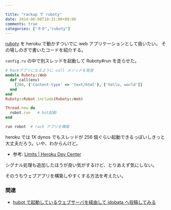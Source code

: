 ```yaml
---

title: "rackup で ruboty"
date: 2014-06-08T10:31:00+09:00
comments: true
categories: ["ネタ","ruboty"]
---
```


[ruboty](http://r7kamura.hatenablog.com/entry/2014/05/31/190240) を heroku で動かすついでに web アプリケーションとして扱いたい。
その場しのぎで書いたコードを紹介する。

`config.ru` の中で別スレッドを起動して Ruboty#run を走らせた。

```ruby
# Rackアプリになるように call メソッドを実装
module Ruboty::Web
  def call(env)
    [200, {'Content-type' => 'text/html'}, ['hello, world']]
  end
end
Ruboty::Robot.include(Ruboty::Web)

Thread.new do
  robot.run   # bot起動
end

run robot  # rack アプリを構築
```

heroku では 1X dynos でもスレッドが 256 個ぐらい起動できるっぽいしきっと大丈夫だろう。いや、わからんけど。

* 参考: [Limits | Heroku Dev Center](https://devcenter.heroku.com/articles/limits)

シグナル処理も追加したほうが良い気がするけど、とりあえず気にしない。

そのうちウェブアプリを構築しやすくする方法を考えたい。

### 関連

* [hubot で起動しているウェブサーバを経由して idobata へ投稿してみる](http://blog.eiel.info/blog/2014/05/27/message-send-from-hubot-httpd-to-idobata/)
